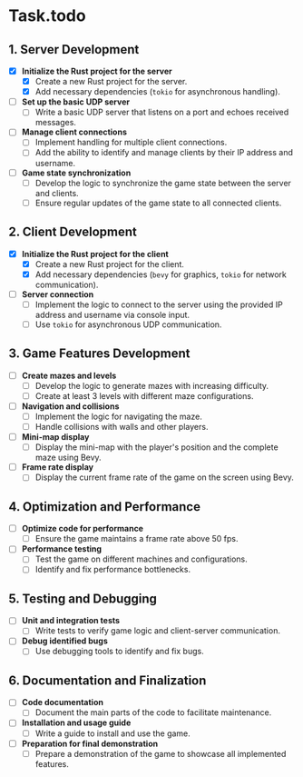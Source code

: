 # Task.todo

## 1. Server Development
- [x] **Initialize the Rust project for the server**
  - [x] Create a new Rust project for the server.
  - [x] Add necessary dependencies (`tokio` for asynchronous handling).
- [ ] **Set up the basic UDP server**
  - [ ] Write a basic UDP server that listens on a port and echoes received messages.
- [ ] **Manage client connections**
  - [ ] Implement handling for multiple client connections.
  - [ ] Add the ability to identify and manage clients by their IP address and username.
- [ ] **Game state synchronization**
  - [ ] Develop the logic to synchronize the game state between the server and clients.
  - [ ] Ensure regular updates of the game state to all connected clients.

## 2. Client Development
- [x] **Initialize the Rust project for the client**
  - [x] Create a new Rust project for the client.
  - [x] Add necessary dependencies (`bevy` for graphics, `tokio` for network communication).
- [ ] **Server connection**
  - [ ] Implement the logic to connect to the server using the provided IP address and username via console input.
  - [ ] Use `tokio` for asynchronous UDP communication.

## 3. Game Features Development
- [ ] **Create mazes and levels**
  - [ ] Develop the logic to generate mazes with increasing difficulty.
  - [ ] Create at least 3 levels with different maze configurations.
- [ ] **Navigation and collisions**
  - [ ] Implement the logic for navigating the maze.
  - [ ] Handle collisions with walls and other players.
- [ ] **Mini-map display**
  - [ ] Display the mini-map with the player's position and the complete maze using Bevy.
- [ ] **Frame rate display**
  - [ ] Display the current frame rate of the game on the screen using Bevy.

## 4. Optimization and Performance
- [ ] **Optimize code for performance**
  - [ ] Ensure the game maintains a frame rate above 50 fps.
- [ ] **Performance testing**
  - [ ] Test the game on different machines and configurations.
  - [ ] Identify and fix performance bottlenecks.

## 5. Testing and Debugging
- [ ] **Unit and integration tests**
  - [ ] Write tests to verify game logic and client-server communication.
- [ ] **Debug identified bugs**
  - [ ] Use debugging tools to identify and fix bugs.

## 6. Documentation and Finalization
- [ ] **Code documentation**
  - [ ] Document the main parts of the code to facilitate maintenance.
- [ ] **Installation and usage guide**
  - [ ] Write a guide to install and use the game.
- [ ] **Preparation for final demonstration**
  - [ ] Prepare a demonstration of the game to showcase all implemented features.